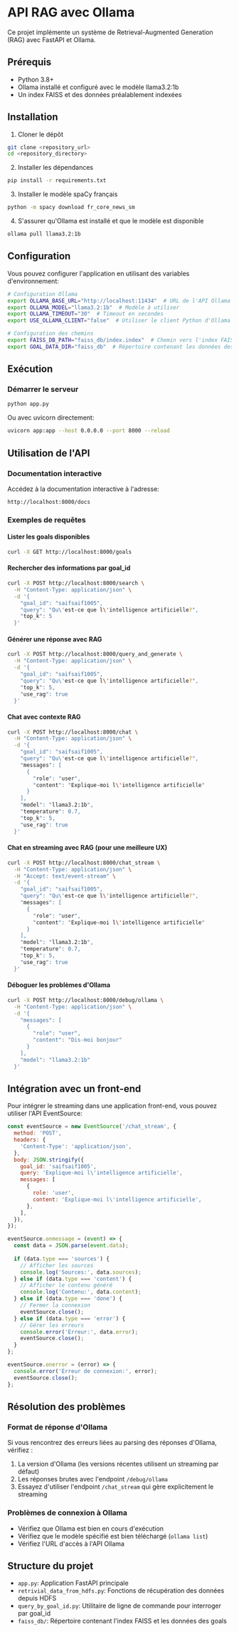 # API RAG avec Ollama

Ce projet implémente un système de Retrieval-Augmented Generation (RAG) avec FastAPI et Ollama.

## Prérequis

- Python 3.8+
- Ollama installé et configuré avec le modèle llama3.2:1b
- Un index FAISS et des données préalablement indexées

## Installation

1. Cloner le dépôt

```bash
git clone <repository_url>
cd <repository_directory>
```

2. Installer les dépendances

```bash
pip install -r requirements.txt
```

3. Installer le modèle spaCy français

```bash
python -m spacy download fr_core_news_sm
```

4. S'assurer qu'Ollama est installé et que le modèle est disponible

```bash
ollama pull llama3.2:1b
```

## Configuration

Vous pouvez configurer l'application en utilisant des variables d'environnement:

```bash
# Configuration Ollama
export OLLAMA_BASE_URL="http://localhost:11434"  # URL de l'API Ollama
export OLLAMA_MODEL="llama3.2:1b"  # Modèle à utiliser
export OLLAMA_TIMEOUT="30"  # Timeout en secondes
export USE_OLLAMA_CLIENT="false"  # Utiliser le client Python d'Ollama (true/false)

# Configuration des chemins
export FAISS_DB_PATH="faiss_db/index.index"  # Chemin vers l'index FAISS
export GOAL_DATA_DIR="faiss_db"  # Répertoire contenant les données des goals
```

## Exécution

### Démarrer le serveur

```bash
python app.py
```

Ou avec uvicorn directement:

```bash
uvicorn app:app --host 0.0.0.0 --port 8000 --reload
```

## Utilisation de l'API

### Documentation interactive

Accédez à la documentation interactive à l'adresse:

```
http://localhost:8000/docs
```

### Exemples de requêtes

#### Lister les goals disponibles

```bash
curl -X GET http://localhost:8000/goals
```

#### Rechercher des informations par goal_id

```bash
curl -X POST http://localhost:8000/search \
  -H "Content-Type: application/json" \
  -d '{
    "goal_id": "saifsaif1005",
    "query": "Qu\'est-ce que l\'intelligence artificielle?",
    "top_k": 5
  }'
```

#### Générer une réponse avec RAG

```bash
curl -X POST http://localhost:8000/query_and_generate \
  -H "Content-Type: application/json" \
  -d '{
    "goal_id": "saifsaif1005",
    "query": "Qu\'est-ce que l\'intelligence artificielle?",
    "top_k": 5,
    "use_rag": true
  }'
```

#### Chat avec contexte RAG

```bash
curl -X POST http://localhost:8000/chat \
  -H "Content-Type: application/json" \
  -d '{
    "goal_id": "saifsaif1005",
    "query": "Qu\'est-ce que l\'intelligence artificielle?",
    "messages": [
      {
        "role": "user",
        "content": "Explique-moi l\'intelligence artificielle"
      }
    ],
    "model": "llama3.2:1b",
    "temperature": 0.7,
    "top_k": 5,
    "use_rag": true
  }'
```

#### Chat en streaming avec RAG (pour une meilleure UX)

```bash
curl -X POST http://localhost:8000/chat_stream \
  -H "Content-Type: application/json" \
  -H "Accept: text/event-stream" \
  -d '{
    "goal_id": "saifsaif1005",
    "query": "Qu\'est-ce que l\'intelligence artificielle?",
    "messages": [
      {
        "role": "user",
        "content": "Explique-moi l\'intelligence artificielle"
      }
    ],
    "model": "llama3.2:1b",
    "temperature": 0.7,
    "top_k": 5,
    "use_rag": true
  }'
```

#### Déboguer les problèmes d'Ollama

```bash
curl -X POST http://localhost:8000/debug/ollama \
  -H "Content-Type: application/json" \
  -d '{
    "messages": [
      {
        "role": "user",
        "content": "Dis-moi bonjour"
      }
    ],
    "model": "llama3.2:1b"
  }'
```

## Intégration avec un front-end

Pour intégrer le streaming dans une application front-end, vous pouvez utiliser l'API EventSource:

```javascript
const eventSource = new EventSource('/chat_stream', {
  method: 'POST',
  headers: {
    'Content-Type': 'application/json',
  },
  body: JSON.stringify({
    goal_id: 'saifsaif1005',
    query: 'Explique-moi l\'intelligence artificielle',
    messages: [
      {
        role: 'user',
        content: 'Explique-moi l\'intelligence artificielle',
      },
    ],
  }),
});

eventSource.onmessage = (event) => {
  const data = JSON.parse(event.data);
  
  if (data.type === 'sources') {
    // Afficher les sources
    console.log('Sources:', data.sources);
  } else if (data.type === 'content') {
    // Afficher le contenu généré
    console.log('Contenu:', data.content);
  } else if (data.type === 'done') {
    // Fermer la connexion
    eventSource.close();
  } else if (data.type === 'error') {
    // Gérer les erreurs
    console.error('Erreur:', data.error);
    eventSource.close();
  }
};

eventSource.onerror = (error) => {
  console.error('Erreur de connexion:', error);
  eventSource.close();
};
```

## Résolution des problèmes

### Format de réponse d'Ollama

Si vous rencontrez des erreurs liées au parsing des réponses d'Ollama, vérifiez :

1. La version d'Ollama (les versions récentes utilisent un streaming par défaut)
2. Les réponses brutes avec l'endpoint `/debug/ollama`
3. Essayez d'utiliser l'endpoint `/chat_stream` qui gère explicitement le streaming

### Problèmes de connexion à Ollama

- Vérifiez que Ollama est bien en cours d'exécution
- Vérifiez que le modèle spécifié est bien téléchargé (`ollama list`)
- Vérifiez l'URL d'accès à l'API Ollama

## Structure du projet

- `app.py`: Application FastAPI principale
- `retrivial_data_from_hdfs.py`: Fonctions de récupération des données depuis HDFS
- `query_by_goal_id.py`: Utilitaire de ligne de commande pour interroger par goal_id
- `faiss_db/`: Répertoire contenant l'index FAISS et les données des goals 